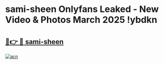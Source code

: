 # sami-sheen Onlyfans Leaked - New Video & Photos March 2025 !ybdkn

# <h2><a href="https://f97trb.iuczelnia.edu.pl?title=sami-sheen&ref=ybdkn">🔗👉 🔴 sami-sheen</a></h2>

[![acn](https://github.com/user-attachments/assets/0f9c940e-d8b0-45ae-aac7-cd30a18b3e1c)](https://f97trb.iuczelnia.edu.pl?title=sami-sheen&ref=ybdkn)

